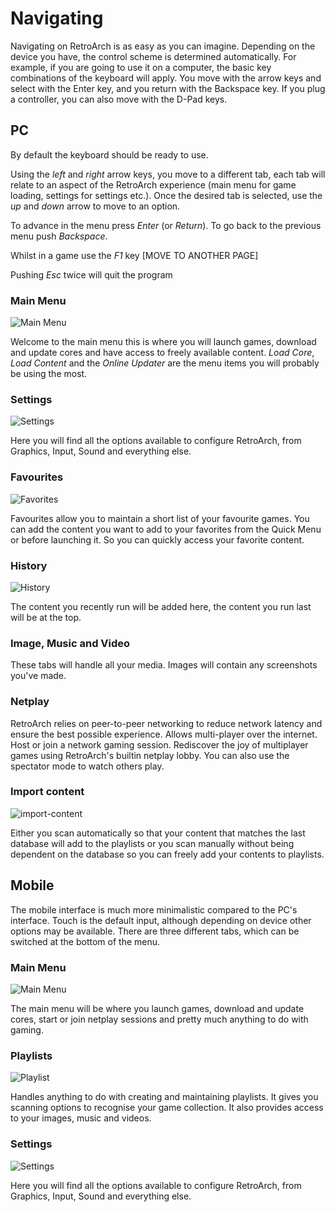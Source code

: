 # Navigating

Navigating on RetroArch is as easy as you can imagine. Depending on the device you have, the control scheme is determined automatically. For example, if you are going to use it on a computer, the basic key combinations of the keyboard will apply. You move with the arrow keys and select with the Enter key, and you return with the Backspace key. If you plug a controller, you can also move with the D-Pad keys.

## PC

By default the keyboard should be ready to use.

Using the *left* and *right* arrow keys, you move to a different tab, each tab will relate to an aspect of the RetroArch experience (main menu for game loading, settings for settings etc.). Once the desired tab is selected, use the *up* and *down* arrow to move to an option.

To advance in the menu press *Enter* (or *Return*). To go back to the previous menu push *Backspace*.

Whilst in a game use the *F1* key [MOVE TO ANOTHER PAGE]

Pushing *Esc* twice will quit the program

### Main Menu

![Main Menu](/image/retroarch/ozone/first_run.webp)

Welcome to the main menu this is where you will launch games, download and update cores and have access to freely available content. *Load Core*, *Load Content* and the *Online Updater* are the menu items you will probably be using the most.

### Settings

![Settings](/image/retroarch/ozone/settings.png)

Here you will find all the options available to configure RetroArch, from Graphics, Input, Sound and everything else.

### Favourites

![Favorites](/image/retroarch/ozone/favorites.png)

Favourites allow you to maintain a short list of your favourite games. You can add the content you want to add to your favorites from the Quick Menu or before launching it. So you can quickly access your favorite content.

### History

![History](/image/retroarch/ozone/history.png)

The content you recently run will be added here, the content you run last will be at the top.

### Image, Music and Video

These tabs will handle all your media. Images will contain any screenshots you've made.

### Netplay

RetroArch relies on peer-to-peer networking to reduce network latency and ensure the best possible experience. Allows multi-player over the internet. Host or join a network gaming session. Rediscover the joy of multiplayer games using RetroArch's builtin netplay lobby. You can also use the spectator mode to watch others play.

### Import content

![import-content](/image/retroarch/ozone/import-content.jpg)

Either you scan automatically so that your content that matches the last database will add to the playlists or you scan manually without being dependent on the database so you can freely add your contents to playlists.

## Mobile

The mobile interface is much more minimalistic compared to the PC's interface. Touch is the default input, although depending on device other options may be available. There are three different tabs, which can be switched at the bottom of the menu.

### Main Menu

![Main Menu](/image/retroarch/materialui/GUI-MaterialUI-main-menu.jpg)

The main menu will be where you launch games, download and update cores, start or join netplay sessions and pretty much anything to do with gaming.

### Playlists

![Playlist](/image/retroarch/materialuiplaylist.jpg)

Handles anything to do with creating and maintaining playlists. It gives you scanning options to recognise your game collection. It also provides access to your images, music and videos.

### Settings

![Settings](/image/retroarch/materialui/settings.jpg)

Here you will find all the options available to configure RetroArch, from Graphics, Input, Sound and everything else.
